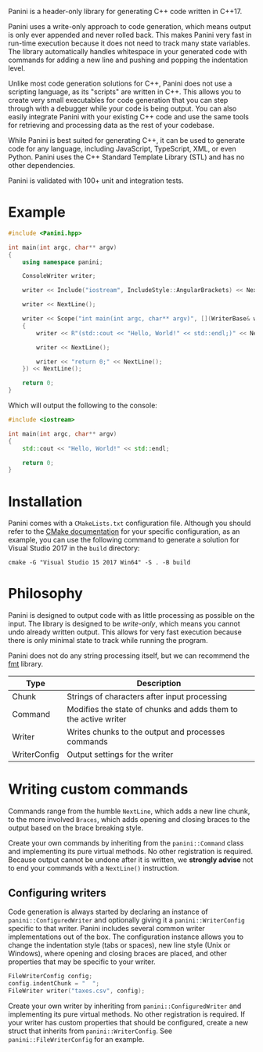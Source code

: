 Panini is a header-only library for generating C++ code written in C++17.

Panini uses a write-only approach to code generation, which means output is only ever appended and never rolled back. This makes Panini very fast in run-time execution because it does not need to track many state variables. The library automatically handles whitespace in your generated code with commands for adding a new line and pushing and popping the indentation level.

Unlike most code generation solutions for C++, Panini does not use a scripting language, as its "scripts" are written in C++. This allows you to create very small executables for code generation that you can step through with a debugger while your code is being output. You can also easily integrate Panini with your existing C++ code and use the same tools for retrieving and processing data as the rest of your codebase.

While Panini is best suited for generating C++, it can be used to generate code for any language, including JavaScript, TypeScript, XML, or even Python. Panini uses the C++ Standard Template Library (STL) and has no other dependencies.

Panini is validated with 100+ unit and integration tests.

# Example

```cpp
#include <Panini.hpp>

int main(int argc, char** argv)
{
	using namespace panini;

	ConsoleWriter writer;

	writer << Include("iostream", IncludeStyle::AngularBrackets) << NextLine();

	writer << NextLine();

	writer << Scope("int main(int argc, char** argv)", [](WriterBase& writer)
	{
		writer << R"(std::cout << "Hello, World!" << std::endl;)" << NextLine();

		writer << NextLine();

		writer << "return 0;" << NextLine();
	}) << NextLine();

	return 0;
}
```

Which will output the following to the console:

```cpp
#include <iostream>

int main(int argc, char** argv)
{
	std::cout << "Hello, World!" << std::endl;

	return 0;
}
```

# Installation

Panini comes with a `CMakeLists.txt` configuration file. Although you should refer to the [CMake documentation](https://cmake.org/) for your specific configuration, as an example, you can use the following command to generate a solution for Visual Studio 2017 in the `build` directory:

	cmake -G "Visual Studio 15 2017 Win64" -S . -B build

# Philosophy

Panini is designed to output code with as little processing as possible on the input. The library is designed to be _write-only_, which means you cannot undo already written output. This allows for very fast execution because there is only minimal state to track while running the program.

Panini does not do any string processing itself, but we can recommend the [fmt](https://github.com/fmtlib/fmt) library.

| Type          | Description                                                     |
| ------------- | --------------------------------------------------------------- |
| Chunk         | Strings of characters after input processing                    |
| Command       | Modifies the state of chunks and adds them to the active writer |
| Writer        | Writes chunks to the output and processes commands              |
| WriterConfig  | Output settings for the writer                                  |

# Writing custom commands

Commands range from the humble `NextLine`, which adds a new line chunk, to the more involved `Braces`, which adds opening and closing braces to the output based on the brace breaking style.

Create your own commands by inheriting from the `panini::Command` class and implementing its pure virtual methods. No other registration is required. Because output cannot be undone after it is written, we **strongly advise** not to end your commands with a `NextLine()` instruction.

## Configuring writers

Code generation is always started by declaring an instance of `panini::ConfiguredWriter` and optionally giving it a `panini::WriterConfig` specific to that writer. Panini includes several common writer implementations out of the box. The configuration instance allows you to change the indentation style (tabs or spaces), new line style (Unix or Windows), where opening and closing braces are placed, and other properties that may be specific to your writer. 

```cpp
FileWriterConfig config;
config.indentChunk = "  ";
FileWriter writer("taxes.csv", config);
```

Create your own writer by inheriting from `panini::ConfiguredWriter` and implementing its pure virtual methods. No other registration is required. If your writer has custom properties that should be configured, create a new struct that inherits from `panini::WriterConfig`. See `panini::FileWriterConfig` for an example.
